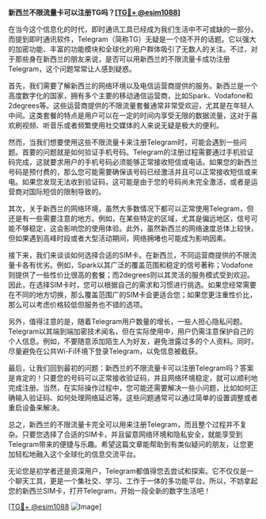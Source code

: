 **新西兰不限流量卡可以注册TG吗？[[TG💪+ @esim1088](https://t.me/s/esim1088)]**

在当今这个信息化的时代，即时通讯工具已经成为我们生活中不可或缺的一部分。而提到即时通讯软件，Telegram（简称TG）无疑是一个绕不开的话题。它以强大的加密功能、丰富的功能模块和全球化的用户群体吸引了无数人的关注。不过，对于那些身在新西兰的朋友来说，是否可以用新西兰的不限流量卡成功注册Telegram，这个问题常常让人感到疑惑。

首先，我们需要了解新西兰的网络环境以及电信运营商提供的服务。新西兰是一个高度数字化的国家，拥有多个主要的移动通信运营商，比如Spark、Vodafone和2degrees等。这些运营商提供的不限流量套餐通常非常受欢迎，尤其是在年轻人中间。这类套餐的特点是用户可以在一定的时间内享受无限的数据流量，这对于喜欢刷视频、听音乐或者频繁使用社交媒体的人来说无疑是极大的便利。

然而，当我们想要使用这些不限流量卡来注册Telegram时，可能会遇到一些问题。首要的问题就是如何验证手机号码。Telegram的注册过程需要通过手机验证码完成，这就要求用户的手机号码必须能够正常接收短信或电话。如果您的新西兰号码是预付费的，那么您可能需要确保该号码已经激活并且可以正常接收短信或来电。如果您发现无法收到验证码，这可能是由于您的号码尚未完全激活，或者是运营商对国际短信的限制导致的。

其次，关于新西兰的网络环境，虽然大多数情况下都可以正常使用Telegram，但还是有一些需要注意的地方。例如，在某些特定的区域，尤其是偏远地区，信号可能不够稳定，这会影响您的使用体验。此外，虽然新西兰的网络速度总体上较快，但如果遇到高峰时段或者大型活动期间，网络拥堵也可能成为影响因素。

接下来，我们来谈谈如何选择合适的SIM卡。在新西兰，不同运营商提供的不限流量卡各有优劣。例如，Spark以其广泛的覆盖范围和稳定的信号著称；Vodafone则提供了一些性价比很高的套餐；而2degrees则以其灵活的服务模式受到欢迎。因此，在选择SIM卡时，您可以根据自己的需求和习惯进行挑选。如果您经常需要在不同的地方切换，那么覆盖范围广的SIM卡会更适合您；如果您更注重性价比，那么可以考虑价格较低但服务也不错的选项。

另外，值得注意的是，随着Telegram用户数量的增长，一些人担心隐私问题。Telegram以其端到端加密技术闻名，但在实际使用中，用户仍需注意保护自己的个人信息。例如，不要随意添加陌生人为好友，避免泄露过多的个人资料。同时，尽量避免在公共Wi-Fi环境下登录Telegram，以免信息被截获。

最后，让我们回到最初的问题：新西兰的不限流量卡可以注册Telegram吗？答案是肯定的！只要您的号码可以正常接收验证码，并且网络环境稳定，就可以顺利地完成注册。当然，在实际操作过程中，您可能还需要解决一些小问题，比如如何正确输入验证码、如何处理网络延迟等。这些问题通常可以通过简单的设置调整或者重启设备来解决。

总之，新西兰的不限流量卡完全可以用来注册Telegram，而且整个过程并不复杂。只要您选择了合适的SIM卡，并且留意网络环境和隐私安全，就能享受到Telegram带来的便捷与乐趣。希望这篇文章能帮助到有类似疑问的朋友，让您更加轻松地融入这个全球化的信息交流平台。

无论您是初学者还是资深用户，Telegram都值得您去尝试和探索。它不仅仅是一个聊天工具，更是一个集社交、学习、工作于一体的多功能平台。所以，不妨拿起您的新西兰SIM卡，打开Telegram，开始一段全新的数字生活吧！

[[TG💪+ @esim1088](https://t.me/s/esim1088) ![Image](https://i.postimg.cc/4NQfJmqS/Snipaste-2025-05-13-00-14-12.png)]